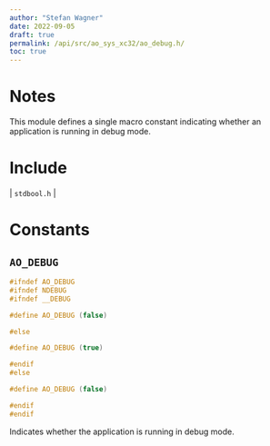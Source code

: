 ```yaml
---
author: "Stefan Wagner"
date: 2022-09-05
draft: true
permalink: /api/src/ao_sys_xc32/ao_debug.h/
toc: true
---
```


# Notes

This module defines a single macro constant indicating whether an application is running in debug mode.

# Include

| `stdbool.h` |

# Constants

## `AO_DEBUG`

```c
#ifndef AO_DEBUG
#ifndef NDEBUG
#ifndef __DEBUG

#define AO_DEBUG (false)

#else

#define AO_DEBUG (true)

#endif
#else

#define AO_DEBUG (false)

#endif
#endif
```

Indicates whether the application is running in debug mode.
